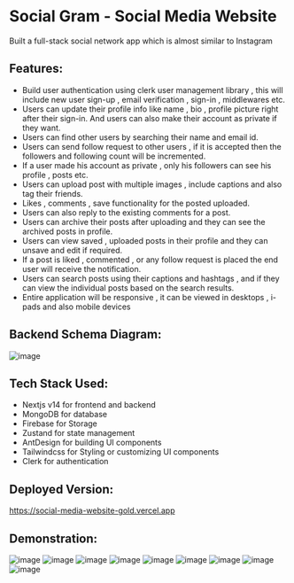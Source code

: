 # Social Gram - Social Media Website

Built a full-stack social network app which is almost similar to Instagram

## Features:
* Build user authentication using clerk user management library , this will include new user sign-up , email verification , sign-in , middlewares etc.
* Users can update their profile info like name , bio , profile picture right after their sign-in. And users can also make their account as private if they want.
* Users can find other users by searching their name and email id.
* Users can send follow request to other users , if it is accepted then the followers and following count will be incremented.
* If a user made his account as private , only his followers can see his profile , posts etc.
* Users can upload post with multiple images , include captions and also tag their friends.
* Likes , comments , save functionality for the posted uploaded.
* Users can also reply to the existing comments for a post.
* Users can archive their posts after uploading and they can see the archived posts in profile.
* Users can view saved , uploaded posts in their profile and they can unsave and edit if required.
* If a post is liked , commented , or any follow request is placed the end user will receive the notification.
* Users can search posts using their captions and hashtags , and if they can view the individual posts based on the search results.
* Entire application will be responsive , it can be viewed in desktops , i-pads and also mobile devices

## Backend Schema Diagram:
![image](https://github.com/adityaganji889/Social-Media-Website/assets/88584574/6c40fa62-8f51-448c-8eac-eb81768b1c69)

## Tech Stack Used:
* Nextjs v14 for frontend and backend
* MongoDB for database
* Firebase for Storage
* Zustand for state management
* AntDesign for building UI components
* Tailwindcss for Styling or customizing UI components
* Clerk for authentication

## Deployed Version:

https://social-media-website-gold.vercel.app

## Demonstration:

![image](https://github.com/adityaganji889/Social-Media-Website/assets/88584574/839fca25-3fe2-4c70-9a36-3e9518bcd265)
![image](https://github.com/adityaganji889/Social-Media-Website/assets/88584574/deb28be6-ba1d-4b8a-a99a-55dd0a060e40)
![image](https://github.com/adityaganji889/Social-Media-Website/assets/88584574/83007f00-9e8e-4477-9687-5f8de0aadbd2)
![image](https://github.com/adityaganji889/Social-Media-Website/assets/88584574/02c5f8f4-3260-47eb-926f-3d570e9ad7e3)
![image](https://github.com/adityaganji889/Social-Media-Website/assets/88584574/00c5050d-5f8b-4faa-8c1d-9b8cc6ce6d7d)
![image](https://github.com/adityaganji889/Social-Media-Website/assets/88584574/40025907-dc04-42b6-b828-29a6e66bd41b)
![image](https://github.com/adityaganji889/Social-Media-Website/assets/88584574/e635d803-6959-44c8-a528-e50d046f25c9)
![image](https://github.com/adityaganji889/Social-Media-Website/assets/88584574/bdc73a2d-fdba-4240-8841-eb0b2bea415e)
![image](https://github.com/adityaganji889/Social-Media-Website/assets/88584574/b2dc6378-ab52-4f4f-9c4e-a9aeed9253c3)









